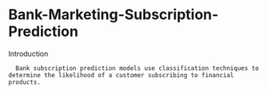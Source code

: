 # Bank-Marketing-Subscription-Prediction 

Introduction

      Bank subscription prediction models use classification techniques to determine the likelihood of a customer subscribing to financial products.
